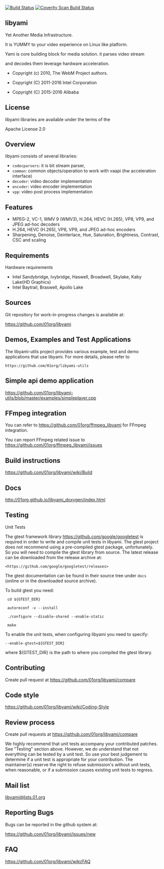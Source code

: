 [![Build Status](https://travis-ci.org/01org/libyami.svg?branch=apache)](https://travis-ci.org/01org/libyami)
[![Coverity Scan Build Status](https://scan.coverity.com/projects/11605/badge.svg)](https://scan.coverity.com/projects/01org-libyami)

libyami
-------
Yet Another Media Infrastructure.

It is YUMMY to your video experience on Linux like platform.


Yami is core building block for media solution. it parses video stream

and decodes them leverage hardware acceleration.


  * Copyright (c) 2010, The WebM Project authors.

  * Copyright (C) 2011-2016 Intel Corporation

  * Copyright (C) 2015-2016 Alibaba


License
-------
libyami libraries are available under the terms of the

Apache License 2.0


Overview
--------
libyami consists of several libraries:

  * `codecparsers`: it is bit stream parser,
  * `common`: common objects/operation to work with vaapi (hw acceleration interface)
  * `decoder`: video decoder implementation
  * `encoder`: video encoder implementation
  * `vpp`: video post process implementation


Features
--------
  * MPEG-2, VC-1, WMV 9 (WMV3), H.264, HEVC (H.265), VP8, VP9, and JPEG ad-hoc decoders
  * H.264, HEVC (H.265), VP8, VP9, and JPEG ad-hoc encoders
  * Sharpening, Denoise, Deinterlace, Hue, Saturation, Brightness, Contrast, CSC and scaling


Requirements
------------
Hardware requirements

  * Intel Sandybridge, Ivybridge, Haswell, Broadwell, Skylake, Kaby Lake(HD Graphics)
  * Intel Baytrail, Braswell, Apollo Lake


Sources
-------
Git repository for work-in-progress changes is available at:

<https://github.com/01org/libyami>


Demos, Examples and Test Applications
---------------------------------------------------
The libyami-utils project provides various example, test and demo
applications that use libyami.  For more details, please refer to

    https://github.com/01org/libyami-utils


Simple api demo application
---------------------------
https://github.com/01org/libyami-utils/blob/master/examples/simpleplayer.cpp


FFmpeg integration
--------------------------
You can refer to https://github.com/01org/ffmpeg_libyami for FFmpeg integration.

You can report FFmpeg related issue to https://github.com/01org/ffmpeg_libyami/issues


Build instructions
------------------
https://github.com/01org/libyami/wiki/Build


Docs
----
http://01org.github.io/libyami_doxygen/index.html


Testing
-------

Unit Tests

  The gtest framework library <https://github.com/google/googletest> is required
  in order to write and compile unit tests in libyami.  The gtest project does
  not recommend using a pre-compiled gtest package, unfortunately.  So you will
  need to compile the gtest library from source.  The latest release can be
  downloaded from the release archive at:

    <https://github.com/google/googletest/releases>

  The gtest documentation can be found in their source tree under `docs` (online
  or in the downloaded source archive).

  To build gtest you need:

     cd ${GTEST_DIR}

     autoreconf -v --install

     ./configure --disable-shared --enable-static

     make


  To enable the unit tests, when configuring libyami you need to specify:

    --enable-gtest=${GTEST_DIR}

  where ${GTEST_DIR} is the path to where you compiled the gtest library.


Contributing
------------
Create pull request at https://github.com/01org/libyami/compare


Code style
----------
https://github.com/01org/libyami/wiki/Coding-Style


Review process
--------------
  Create pull requests at <https://github.com/01org/libyami/compare>

  We highly recommend that unit tests accompany your contributed patches.  See
  "Testing" section above.  However, we do understand that not everything can
  be tested by a unit test. So use your best judgement to determine if a unit
  test is appropriate for your contribution.  The maintainer(s) reserve the
  right to refuse submission's without unit tests, when reasonable, or if a
  submission causes existing unit tests to regress.


Mail list
---------
libyami@lists.01.org


Reporting Bugs
--------------
Bugs can be reported in the github system at:

  <https://github.com/01org/libyami/issues/new>


FAQ
---
https://github.com/01org/libyami/wiki/FAQ
